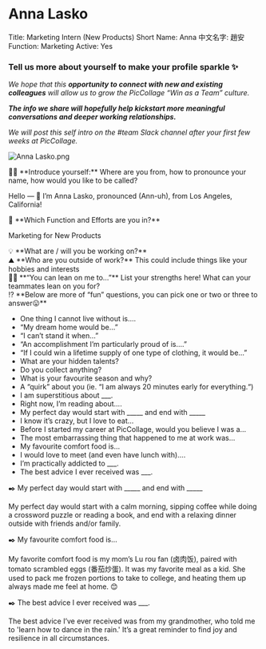 # Anna Lasko

Title: Marketing Intern (New Products)
Short Name: Anna
中文名字:  趙安
Function: Marketing
Active: Yes

### Tell us more about yourself to make your profile sparkle ✨

*We hope that this **opportunity to connect with new and existing colleagues** will allow us to grow the PicCollage “Win as a Team” culture.* 

***The info we share will hopefully help kickstart more meaningful conversations and deeper working relationships.*** 

*We will post this self intro on the #team Slack channel after your first few weeks at PicCollage.* 

![Anna Lasko.png](Anna%20Lasko%20619c3df38e614a92bfa12a0c81617fca/Anna_Lasko.png)

<aside>
👋🏻 **Introduce yourself:** Where are you from, how to pronounce your name, how would you like to be called?

</aside>

Hello — 👋 I’m Anna Lasko, pronounced (Ann-uh), from Los Angeles, California!

<aside>
💼 **Which Function and Efforts are you in?**

</aside>

Marketing for New Products

<aside>
💡 **What are / will you be working on?**

</aside>

<aside>
⛰️ **Who are you outside of work?** This could include things like your hobbies and interests

</aside>

<aside>
💪🏻 **“You can lean on me to…”** List your strengths here! What can your teammates lean on you for?

</aside>

<aside>
⁉️ **Below are more of “fun” questions, you can pick one or two or three to answer😛**

</aside>

- One thing I cannot live without is….
- “My dream home would be…”
- “I can’t stand it when…”
- “An accomplishment I’m particularly proud of is….”
- “If I could win a lifetime supply of one type of clothing, it would be…”
- What are your hidden talents?
- Do you collect anything?
- What is your favourite season and why?
- A “quirk” about you (ie. “I am always 20 minutes early for everything.“)
- I am superstitious about ___.
- Right now, I’m reading about….
- My perfect day would start with _____ and end with _____
- I know it’s crazy, but I love to eat…
- Before I started my career at PicCollage, would you believe I was a…
- The most embarrassing thing that happened to me at work was…
- My favourite comfort food is…
- I would love to meet (and even have lunch with)….
- I’m practically addicted to ___.
- The best advice I ever received was ___.

<aside>
✒️ My perfect day would start with _____ and end with _____

</aside>

My perfect day would start with a calm morning, sipping coffee while doing a crossword puzzle or reading a book, and end with a relaxing dinner outside with friends and/or family.

<aside>
✒️ My favourite comfort food is…

</aside>

My favorite comfort food is my mom’s Lu rou fan (卤肉饭), paired with tomato scrambled eggs (番茄炒蛋). It was my favorite meal as a kid. She used to pack me frozen portions to take to college, and heating them up always made me feel at home. 😊

<aside>
✒️ The best advice I ever received was ___.

</aside>

The best advice I’ve ever received was from my grandmother, who told me to 'learn how to dance in the rain.' It’s a great reminder to find joy and resilience in all circumstances.